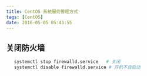 ```yaml
---
title: CentOS 系统服务管理方式
tags: [CentOS]
date: 2016-05-05 05:43:55
---
```


## 关闭防火墙

```bash
   systemctl stop firewalld.service   # 关闭
   systemctl disable firewalld.service # 开机不自启动
```
